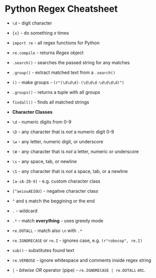 # Python Regex Cheatsheet

- `\d` - digit character
- `{x}` - do something _x_ times
- `import re` - all regex functions for Python
- `re.compile` - returns _Regex_ object
- `.search()` - searches the passed string for any matches
- `.group()` - extract matched text from a `.search()`
- `()` - make groups - `(r"(\d\d\d)-(\d\d\d-\d\d\d\d)")`
- `.groups()` - returns a tuple with all groups
- `findall()` - finds all matched strings

- **Character Classes**
- `\d` - numeric digits from 0-9
- `\D` - any character that is _not_ a numeric digit 0-9
- `\w` - any letter, numeric digit, or underscore
- `\W` - any character that is _not_ a letter, numeric or underscore
- `\s` - any space, tab, or newline
- `\S` - any character that is _not_ a space, tab, or a newline
- `[a-zA-Z0-9]` - e.g. custom character class
- `[^aeiouAEIOU]` - negative character class
- `^` and `$` match the beggining or the end
- `.` - wildcard
- `.*` - match **everything** - uses greedy mode
- `re.DOTALL` - match also `\n` with `.*`
- `re.IGNORECASE` or `re.I` - ignores case, e.g. `(r"robocop", re.I)`
- `sub()` - substitutes found text
- `re.VERBOSE` - ignore whitespace and comments inside regex string
- `|` - _bitwise OR_ operator (pipe) - `re.IGNORECASE | re.DOTALL` etc.